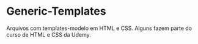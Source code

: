 # Generic-Templates

Arquivos com templates-modelo em HTML e CSS. Alguns fazem parte do curso de HTML e CSS da Udemy.
